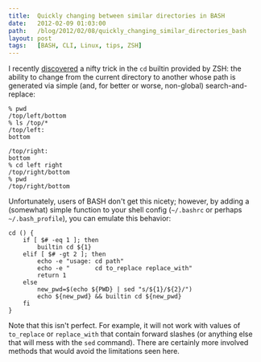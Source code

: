```yaml
---
title:  Quickly changing between similar directories in BASH
date:   2012-02-09 01:03:00
path:   /blog/2012/02/08/quickly_changing_similar_directories_bash
layout: post
tags:   [BASH, CLI, Linux, tips, ZSH]
---
```

I recently [discovered](http://www.acm.uiuc.edu/workshops/zsh/cd.html) a nifty trick in the `cd`
builtin provided by ZSH: the ability to change from the current directory to another whose path is
generated via simple (and, for better or worse, non-global) search-and-replace:

    % pwd
    /top/left/bottom
    % ls /top/*
    /top/left:
    bottom

    /top/right:
    bottom
    % cd left right
    /top/right/bottom
    % pwd
    /top/right/bottom

Unfortunately, users of BASH don't get this nicety; however, by adding a (somewhat) simple function
to your shell config (`~/.bashrc` or perhaps `~/.bash_profile`), you can emulate this behavior:

    cd () { 
        if [ $# -eq 1 ]; then
            builtin cd ${1}
        elif [ $# -gt 2 ]; then
            echo -e "usage: cd path"
            echo -e "       cd to_replace replace_with"
            return 1
        else
            new_pwd=$(echo ${PWD} | sed "s/${1}/${2}/")
            echo ${new_pwd} && builtin cd ${new_pwd}
        fi
    }

Note that this isn't perfect. For example, it will not work with values of `to_replace` or
`replace_with` that contain forward slashes (or anything else that will mess with the `sed`
command). There are certainly more involved methods that would avoid the limitations seen here.
